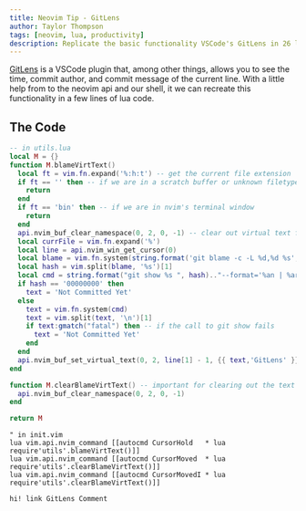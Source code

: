 ```yaml
---
title: Neovim Tip - GitLens
author: Taylor Thompson
tags: [neovim, lua, productivity]
description: Replicate the basic functionality VSCode's GitLens in 26 lines of lua
---
```



[GitLens](https://marketplace.visualstudio.com/items?itemName=eamodio.gitlens) is a VSCode plugin that, among other things, allows you to see the time, commit author, and commit message of the current line. With a little help from to the neovim api and our shell, it we can recreate this functionality in a few lines of lua code.


## The Code

```lua
-- in utils.lua
local M = {}
function M.blameVirtText()
  local ft = vim.fn.expand('%:h:t') -- get the current file extension
  if ft == '' then -- if we are in a scratch buffer or unknown filetype
    return
  end
  if ft == 'bin' then -- if we are in nvim's terminal window
    return
  end
  api.nvim_buf_clear_namespace(0, 2, 0, -1) -- clear out virtual text from namespace 2 (the namespace we will set later)
  local currFile = vim.fn.expand('%')
  local line = api.nvim_win_get_cursor(0)
  local blame = vim.fn.system(string.format('git blame -c -L %d,%d %s', line[1], line[1], currFile))
  local hash = vim.split(blame, '%s')[1]
  local cmd = string.format("git show %s ", hash).."--format='%an | %ar | %s'"
  if hash == '00000000' then
    text = 'Not Committed Yet'
  else
    text = vim.fn.system(cmd)
    text = vim.split(text, '\n')[1]
    if text:gmatch("fatal") then -- if the call to git show fails
      text = 'Not Committed Yet'
    end
  end
  api.nvim_buf_set_virtual_text(0, 2, line[1] - 1, {{ text,'GitLens' }}, {}) -- set virtual text for namespace 2 with the content from git and assign it to the higlight group 'GitLens'
end

function M.clearBlameVirtText() -- important for clearing out the text when our cursor moves
  api.nvim_buf_clear_namespace(0, 2, 0, -1)
end

return M
```

```vim
" in init.vim
lua vim.api.nvim_command [[autocmd CursorHold   * lua require'utils'.blameVirtText()]]
lua vim.api.nvim_command [[autocmd CursorMoved  * lua require'utils'.clearBlameVirtText()]]
lua vim.api.nvim_command [[autocmd CursorMovedI * lua require'utils'.clearBlameVirtText()]]

hi! link GitLens Comment
```
